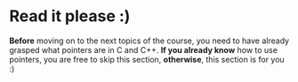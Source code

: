 # Read it please :)

**Before** moving on to the next topics of the course, you need to have already grasped what pointers are in C and C++. **If you already know** how to use pointers,
you are free to skip this section, **otherwise**, this section is for you :)
